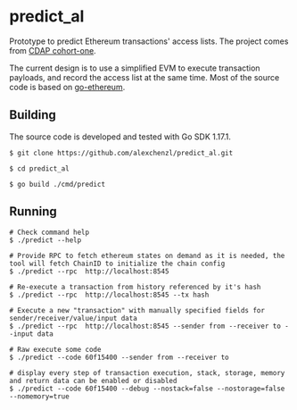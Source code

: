 # predict_al
Prototype to predict Ethereum transactions' access lists. The project comes from [CDAP cohort-one](https://github.com/ethereum-cdap/cohort-one/issues/26).

The current design is to use a simplified EVM to execute transaction payloads, and record the access list at the same time. 
Most of the source code is based on [go-ethereum](https://github.com/ethereum/go-ethereum.git).


## Building

The source code is developed and tested with Go SDK 1.17.1. 

```shell
$ git clone https://github.com/alexchenzl/predict_al.git

$ cd predict_al

$ go build ./cmd/predict
```

## Running

```shell
# Check command help
$ ./predict --help 

# Provide RPC to fetch ethereum states on demand as it is needed, the tool will fetch ChainID to initialize the chain config 
$ ./predict --rpc  http://localhost:8545

# Re-execute a transaction from history referenced by it's hash
$ ./predict --rpc  http://localhost:8545 --tx hash

# Execute a new "transaction" with manually specified fields for sender/receiver/value/input data
$ ./predict --rpc  http://localhost:8545 --sender from --receiver to --input data

# Raw execute some code
$ ./predict --code 60f15400 --sender from --receiver to 

# display every step of transaction execution, stack, storage, memory and return data can be enabled or disabled
$ ./predict --code 60f15400 --debug --nostack=false --nostorage=false --nomemory=true

```

